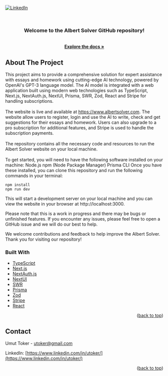 <div id="top"></div>

[![LinkedIn][linkedin-shield]](https://www.linkedin.com/in/utoker/)

<!-- PROJECT LOGO -->
<br />
<div align="center">
    <!-- TODO ADD GIF -->
    <!-- <img src="assets/foodcheck.gif" alt="Gif"> -->

<h3 align="center">Welcome to the Albert Solver GitHub repository!</h3>
    <br />
    <a href="https://github.com/utoker/albert-solver/tree/main"><strong>Explore the docs »</strong></a>
</div>

## About The Project

This project aims to provide a comprehensive solution for expert assistance with essays and homework using cutting-edge AI technology, powered by OpenAI's GPT-3 language model. The AI model is integrated with a web application built using modern web technologies such as TypeScript, Next.js, NextAuth.js, NextUI, Prisma, SWR, Zod, React and Stripe for handling subscriptions.
<br />
<br />
The website is live and available at <a href="https://www.albertsolver.com">https://www.albertsolver.com</a>. The website allow users to register, login and use the AI to write, check and get suggestions for their essays and homework. Users can also upgrade to a pro subscription for additional features, and Stripe is used to handle the subscription payments.
<br />
<br />
The repository contains all the necessary code and resources to run the Albert Solver website on your local machine.
<br />
<br />
To get started, you will need to have the following software installed on your machine:
Node.js
npm (Node Package Manager)
Prisma CLI
Once you have these installed, you can clone this repository and run the following commands in your terminal:

```
npm install
npm run dev
```

This will start a development server on your local machine and you can view the website in your browser at http://localhost:3000.

Please note that this is a work in progress and there may be bugs or unfinished features. If you encounter any issues, please feel free to open a GitHub issue and we will do our best to help.

We welcome contributions and feedback to help improve the Albert Solver. Thank you for visiting our repository!

### Built With

- [TypeScript](https://www.typescriptlang.org/)
- [Next.js](https://nextjs.org)
- [NextAuth.js](https://next-auth.js.org)
- [NextUI](https://nextui.org)
- [SWR](https://swr.vercel.app)
- [Prisma](https://prisma.io)
- [Zod](https://zod.dev)
- [Stripe](https://stripe.com)
- [React](https://reactjs.org/)

<p align="right">(<a href="#top">back to top</a>)</p>

## Contact

Umut Toker - utoker@gmail.com

LinkedIn: [https://www.linkedin.com/in/utoker/](https://www.linkedin.com/in/utoker/)

<p align="right">(<a href="#top">back to top</a>)</p>

<!-- MARKDOWN LINKS & IMAGES -->
<!-- https://www.markdownguide.org/basic-syntax/#reference-style-links -->

[linkedin-shield]: https://img.shields.io/badge/-LinkedIn-black.svg?style=for-the-badge&logo=linkedin&colorB=555
[linkedin-url]: https://linkedin.com/in/linkedin_username
[product-screenshot]: src/public/card.png
